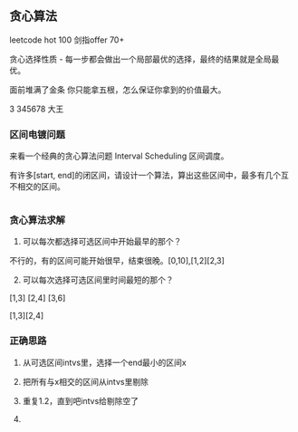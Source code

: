 <!--
 * @Author: Dalegac
 * @Date: 2021-08-29 19:37:21
 * @LastEditTime: 2021-08-29 19:37:21
 * @LastEditors: Dalegac
 * @Description: Just say something
-->

## 贪心算法
leetcode hot 100 
剑指offer 70+

贪心选择性质 - 每一步都会做出一个局部最优的选择，最终的结果就是全局最优。

面前堆满了金条 你只能拿五根，怎么保证你拿到的价值最大。

3 345678 大王 
### 区间电镀问题

来看一个经典的贪心算法问题 Interval Scheduling 区间调度。

有许多[start, end]的闭区间，请设计一个算法，算出这些区间中，最多有几个互不相交的区间。

```js

```

### 贪心算法求解

1. 可以每次都选择可选区间中开始最早的那个？

不行的，有的区间可能开始很早，结束很晚。[0,10],[1,2][2,3]

2. 可以每次选择可选区间里时间最短的那个？

[1,3]
[2,4]
[3,6]

[1,3][2,4]

### 正确思路

1. 从可选区间intvs里，选择一个end最小的区间x
2. 把所有与x相交的区间从intvs里剔除
3. 重复1.2，直到吧intvs给剔除空了


1. 